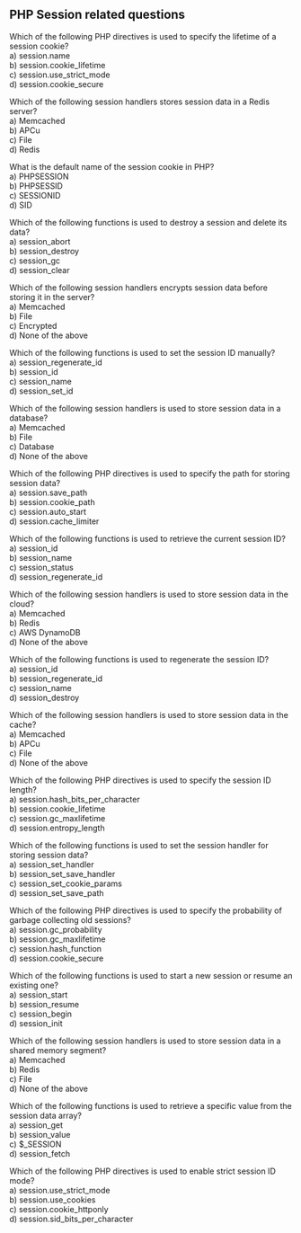 ## PHP Session related questions

Which of the following PHP directives is used to specify the lifetime of a session cookie? \
a) session.name \
b) session.cookie_lifetime \
c) session.use_strict_mode \
d) session.cookie_secure 


Which of the following session handlers stores session data in a Redis server? \
a) Memcached \
b) APCu \
c) File \
d) Redis 


What is the default name of the session cookie in PHP? \
a) PHPSESSION \
b) PHPSESSID \
c) SESSIONID \
d) SID


Which of the following functions is used to destroy a session and delete its data? \
a) session_abort \
b) session_destroy \
c) session_gc \
d) session_clear


Which of the following session handlers encrypts session data before storing it in the server? \
a) Memcached \
b) File \
c) Encrypted \
d) None of the above


Which of the following functions is used to set the session ID manually? \
a) session_regenerate_id \
b) session_id \
c) session_name \
d) session_set_id


Which of the following session handlers is used to store session data in a database? \
a) Memcached \
b) File \
c) Database \
d) None of the above


Which of the following PHP directives is used to specify the path for storing session data? \
a) session.save_path \
b) session.cookie_path \
c) session.auto_start \
d) session.cache_limiter


Which of the following functions is used to retrieve the current session ID? \
a) session_id \
b) session_name \
c) session_status \
d) session_regenerate_id


Which of the following session handlers is used to store session data in the cloud? \
a) Memcached \
b) Redis \
c) AWS DynamoDB \
d) None of the above


Which of the following functions is used to regenerate the session ID? \
a) session_id \
b) session_regenerate_id \
c) session_name \
d) session_destroy


Which of the following session handlers is used to store session data in the cache? \
a) Memcached \
b) APCu \
c) File \
d) None of the above


Which of the following PHP directives is used to specify the session ID length? \
a) session.hash_bits_per_character \
b) session.cookie_lifetime \
c) session.gc_maxlifetime \
d) session.entropy_length


Which of the following functions is used to set the session handler for storing session data? \
a) session_set_handler \
b) session_set_save_handler \
c) session_set_cookie_params \
d) session_set_save_path


Which of the following PHP directives is used to specify the probability of garbage collecting old sessions? \
a) session.gc_probability \
b) session.gc_maxlifetime \
c) session.hash_function \
d) session.cookie_secure


Which of the following functions is used to start a new session or resume an existing one? \
a) session_start \
b) session_resume \
c) session_begin \
d) session_init

Which of the following session handlers is used to store session data in a shared memory segment? \
a) Memcached \
b) Redis \
c) File \
d) None of the above

Which of the following functions is used to retrieve a specific value from the session data array? \
a) session_get \
b) session_value \
c) $_SESSION \
d) session_fetch


Which of the following PHP directives is used to enable strict session ID mode? \
a) session.use_strict_mode \
b) session.use_cookies \
c) session.cookie_httponly \
d) session.sid_bits_per_character
